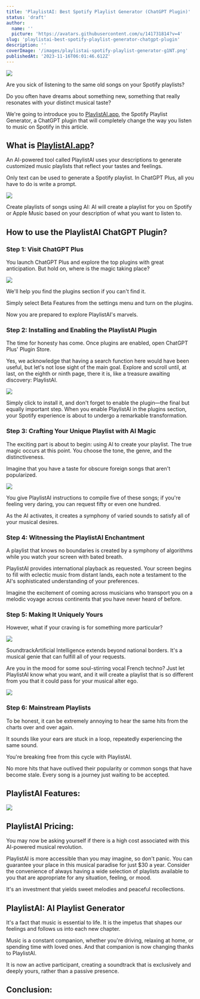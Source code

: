 ```yaml
---
title: 'PlaylistAI: Best Spotify Playlist Generator (ChatGPT Plugin)'
status: 'draft'
author:
  name: ''
  picture: 'https://avatars.githubusercontent.com/u/141731814?v=4'
slug: 'playlistai-best-spotify-playlist-generator-chatgpt-plugin'
description: ''
coverImage: '/images/playlistai-spotify-playlist-generator-g1NT.png'
publishedAt: '2023-11-16T06:01:46.612Z'
---
```


![](/images/playlistai-spotify-playlist-generator-A4OT.png)

Are you sick of listening to the same old songs on your Spotify playlists?

Do you often have dreams about something new, something that really resonates with your distinct musical taste?

We're going to introduce you to [PlaylistAI.app](http://PlaylistAI.app), the Spotify Playlist Generator, a ChatGPT plugin that will completely change the way you listen to music on Spotify in this article.

## **What is **[**PlaylistAI.app**](http://PlaylistAI.app)**?**

An AI-powered tool called PlaylistAI uses your descriptions to generate customized music playlists that reflect your tastes and feelings.

Only text can be used to generate a Spotify playlist. In ChatGPT Plus, all you have to do is write a prompt.

![](/images/playlistai-I1Mz.png)

Create playlists of songs using AI: AI will create a playlist for you on Spotify or Apple Music based on your description of what you want to listen to.

## **How to use the PlaylistAI ChatGPT Plugin?**

### **Step 1: Visit ChatGPT Plus**

You launch ChatGPT Plus and explore the top plugins with great anticipation. But hold on, where is the magic taking place?

![](/images/playlistai-chatgpt-plugin-g0Mj.png)

We'll help you find the plugins section if you can't find it.

Simply select Beta Features from the settings menu and turn on the plugins.

Now you are prepared to explore PlaylistAI's marvels.

### **Step 2: Installing and Enabling the PlaylistAI Plugin**

The time for honesty has come. Once plugins are enabled, open ChatGPT Plus' Plugin Store.

Yes, we acknowledge that having a search function here would have been useful, but let's not lose sight of the main goal. Explore and scroll until, at last, on the eighth or ninth page, there it is, like a treasure awaiting discovery: PlaylistAI.

![](/images/playlistai-plugin-store-EwNT.png)

Simply click to install it, and don't forget to enable the plugin—the final but equally important step. When you enable PlaylistAI in the plugins section, your Spotify experience is about to undergo a remarkable transformation.

### **Step 3: Crafting Your Unique Playlist with AI Magic**

The exciting part is about to begin: using AI to create your playlist. The true magic occurs at this point. You choose the tone, the genre, and the distinctiveness.

Imagine that you have a taste for obscure foreign songs that aren't popularized.

![](/images/playlistai-playlist-I1MD.png)

You give PlaylistAI instructions to compile five of these songs; if you're feeling very daring, you can request fifty or even one hundred.

As the AI activates, it creates a symphony of varied sounds to satisfy all of your musical desires.

### **Step 4: Witnessing the PlaylistAI Enchantment**

A playlist that knows no boundaries is created by a symphony of algorithms while you watch your screen with bated breath.

PlaylistAI provides international playback as requested. Your screen begins to fill with eclectic music from distant lands, each note a testament to the AI's sophisticated understanding of your preferences.

Imagine the excitement of coming across musicians who transport you on a melodic voyage across continents that you have never heard of before.

### **Step 5: Making It Uniquely Yours**

However, what if your craving is for something more particular?

![](/images/playlistai-playlist-ai-UyNj.png)

SoundtrackArtificial Intelligence extends beyond national borders. It's a musical genie that can fulfill all of your requests.

Are you in the mood for some soul-stirring vocal French techno? Just let PlaylistAI know what you want, and it will create a playlist that is so different from you that it could pass for your musical alter ego.

![](/images/image-29-YxNj.png)

### **Step 6: Mainstream Playlists**

To be honest, it can be extremely annoying to hear the same hits from the charts over and over again.

It sounds like your ears are stuck in a loop, repeatedly experiencing the same sound.

You're breaking free from this cycle with PlaylistAI.

No more hits that have outlived their popularity or common songs that have become stale. Every song is a journey just waiting to be accepted.

## **PlaylistAI Features:**

![](/images/screenshot-2023-11-16-111932-U4Mz.png)

## **PlaylistAI Pricing:**

You may now be asking yourself if there is a high cost associated with this AI-powered musical revolution.

PlaylistAI is more accessible than you may imagine, so don't panic. You can guarantee your place in this musical paradise for just $30 a year. Consider the convenience of always having a wide selection of playlists available to you that are appropriate for any situation, feeling, or mood.

It's an investment that yields sweet melodies and peaceful recollections.

## **PlaylistAI: AI Playlist Generator**

It's a fact that music is essential to life. It is the impetus that shapes our feelings and follows us into each new chapter.

Music is a constant companion, whether you're driving, relaxing at home, or spending time with loved ones. And that companion is now changing thanks to PlaylistAI.

It is now an active participant, creating a soundtrack that is exclusively and deeply yours, rather than a passive presence.

## **Conclusion:**






